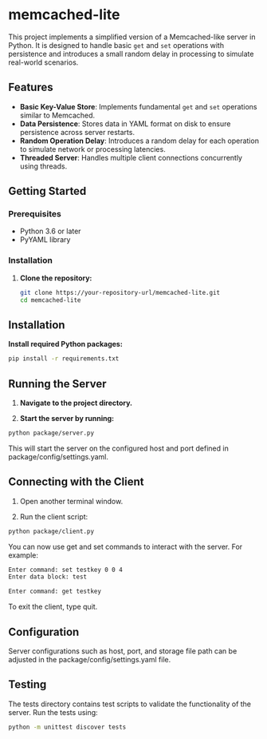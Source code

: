 # memcached-lite

This project implements a simplified version of a Memcached-like server in Python. It is designed to handle basic `get` and `set` operations with persistence and introduces a small random delay in processing to simulate real-world scenarios.

## Features

- **Basic Key-Value Store**: Implements fundamental `get` and `set` operations similar to Memcached.
- **Data Persistence**: Stores data in YAML format on disk to ensure persistence across server restarts.
- **Random Operation Delay**: Introduces a random delay for each operation to simulate network or processing latencies.
- **Threaded Server**: Handles multiple client connections concurrently using threads.

## Getting Started

### Prerequisites

- Python 3.6 or later
- PyYAML library

### Installation

1. **Clone the repository:**

   ```sh
   git clone https://your-repository-url/memcached-lite.git
   cd memcached-lite
   ```
## Installation

**Install required Python packages:**

```sh
pip install -r requirements.txt
```

## Running the Server

1. **Navigate to the project directory.**

2. **Start the server by running:**

```sh
python package/server.py
```
This will start the server on the configured host and port defined in package/config/settings.yaml.

## Connecting with the Client

1. Open another terminal window.

2. Run the client script:

```sh
python package/client.py
```

You can now use get and set commands to interact with the server. For example:

```sh
Enter command: set testkey 0 0 4
Enter data block: test
```
```sh
Enter command: get testkey
```
To exit the client, type quit.

## Configuration

Server configurations such as host, port, and storage file path can be adjusted in the package/config/settings.yaml file.

## Testing

The tests directory contains test scripts to validate the functionality of the server. Run the tests using:

```sh
python -m unittest discover tests
```
